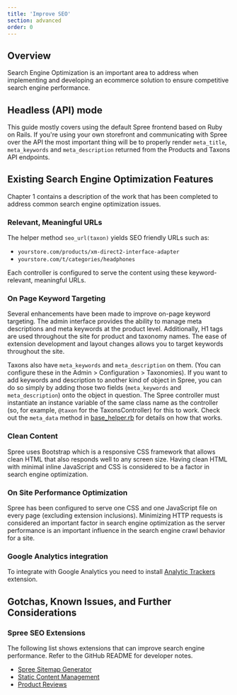 ```yaml
---
title: 'Improve SEO'
section: advanced
order: 0
---
```


## Overview

Search Engine Optimization is an important area to address when
implementing and developing an ecommerce solution to ensure competitive
search engine performance.

## Headless (API) mode

This guide mostly covers using the default Spree frontend based on Ruby on Rails.
If you're using your own storefront and communicating with Spree over the API
the most important thing will be to properly render `meta_title`, `meta_keywords` and
`meta_description` returned from the Products and Taxons API endpoints.

## Existing Search Engine Optimization Features

Chapter 1 contains a description of the work that has been completed to
address common search engine optimization issues.

### Relevant, Meaningful URLs

The helper method `seo_url(taxon)` yields SEO friendly URLs such as:

 -  `yourstore.com/products/xm-direct2-interface-adapter`
 -  `yourstore.com/t/categories/headphones`

Each controller is configured to serve the content using these keyword-relevant, meaningful URLs.

### On Page Keyword Targeting

Several enhancements have been made to improve on-page keyword targeting. The admin interface provides the ability to manage meta descriptions and meta keywords at the product level. Additionally, H1 tags are used throughout the site for product and taxonomy names. The ease of extension development and layout changes allows you to target keywords throughout the site.

Taxons also have `meta_keywords` and `meta_description` on them. (You can configure these in the Admin > Configuration > Taxonomies). If you want to add keywords and description to another kind of object in Spree, you can do so simply by adding those two fields (`meta_keywords` and `meta_description`) onto the object in question. The Spree controller must instantiate an instance variable of the same class name as the controller (so, for example, `@taxon` for the TaxonsController) for this to work. Check out the `meta_data` method in [base_helper.rb](https://github.com/spree/spree/blob/master/core/app/helpers/spree/base_helper.rb) for details on how that works. 

### Clean Content

Spree uses Bootstrap which is a responsive CSS framework that allows clean HTML that also responds well to any screen size. Having clean HTML with minimal inline JavaScript and CSS is considered to be a factor in search engine optimization.

### On Site Performance Optimization

Spree has been configured to serve one CSS and one JavaScript file on
every page (excluding extension inclusions). Minimizing HTTP requests is
considered an important factor in search engine optimization as the
server performance is an important influence in the search engine crawl
behavior for a site.

### Google Analytics integration

To integrate with Google Analytics you need to install [Analytic Trackers](https://github.com/spree-contrib/spree_analytics_trackers) extension.

## Gotchas, Known Issues, and Further Considerations

### Spree SEO Extensions

The following list shows extensions that can improve search engine
performance. Refer to the GitHub README for developer notes.

- [Spree Sitemap Generator](https://github.com/spree-contrib/spree_sitemap)
- [Static Content Management](https://github.com/spree-contrib/spree_static_content)
- [Product Reviews](https://github.com/spree-contrib/spree_reviews)
